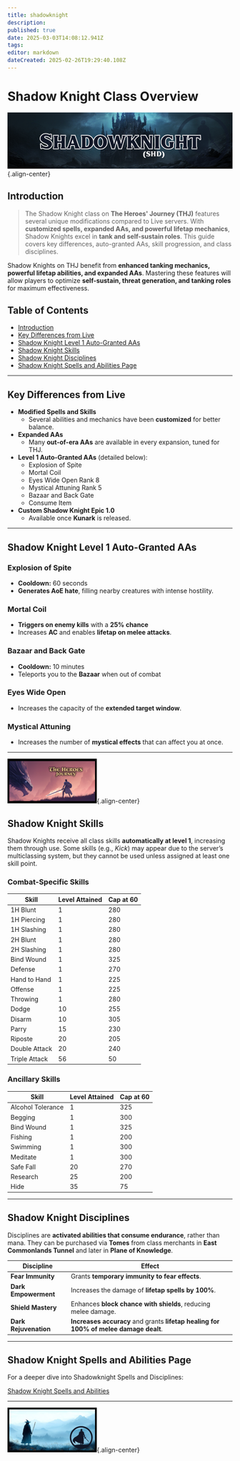 ```yaml
---
title: shadowknight
description: 
published: true
date: 2025-03-03T14:08:12.941Z
tags: 
editor: markdown
dateCreated: 2025-02-26T19:29:40.108Z
---
```


# Shadow Knight Class Overview

![](/shadowknightpage.png){.align-center}

## Introduction

> The Shadow Knight class on **The Heroes' Journey (THJ)** features several unique modifications compared to Live servers. With **customized spells, expanded AAs, and powerful lifetap mechanics**, Shadow Knights excel in **tank and self-sustain roles**. This guide covers key differences, auto-granted AAs, skill progression, and class disciplines.

Shadow Knights on THJ benefit from **enhanced tanking mechanics, powerful lifetap abilities, and expanded AAs**. Mastering these features will allow players to optimize **self-sustain, threat generation, and tanking roles** for maximum effectiveness.

## Table of Contents

- [Introduction](#introduction)
- [Key Differences from Live](#key-differences-from-live)
- [Shadow Knight Level 1 Auto-Granted AAs](#shadow-knight-level-1-auto-granted-aas)
- [Shadow Knight Skills](#shadow-knight-skills)
- [Shadow Knight Disciplines](#shadow-knight-disciplines)
- [Shadow Knight Spells and Abilities Page](#shadow-knight-spells-and-abilities-page)

---

## Key Differences from Live

- **Modified Spells and Skills**  
  - Several abilities and mechanics have been **customized** for better balance.
- **Expanded AAs**  
  - Many **out-of-era AAs** are available in every expansion, tuned for THJ.
- **Level 1 Auto-Granted AAs** (detailed below):
  - Explosion of Spite  
  - Mortal Coil  
  - Eyes Wide Open Rank 8  
  - Mystical Attuning Rank 5  
  - Bazaar and Back Gate  
  - Consume Item
- **Custom Shadow Knight Epic 1.0**  
  - Available once **Kunark** is released.

---

## Shadow Knight Level 1 Auto-Granted AAs

### Explosion of Spite

- **Cooldown:** 60 seconds  
- **Generates AoE hate**, filling nearby creatures with intense hostility.

### Mortal Coil

- **Triggers on enemy kills** with a **25% chance**  
- Increases **AC** and enables **lifetap on melee attacks**.

### Bazaar and Back Gate

- **Cooldown:** 10 minutes  
- Teleports you to the **Bazaar** when out of combat

### Eyes Wide Open

- Increases the capacity of the **extended target window**.

### Mystical Attuning

- Increases the number of **mystical effects** that can affect you at once.

---

![thjpagebreak1.png](/thjpagebreak1.png){.align-center}

## Shadow Knight Skills

Shadow Knights receive all class skills **automatically at level 1**, increasing them through use. Some skills (e.g., *Kick*) may appear due to the server’s multiclassing system, but they cannot be used unless assigned at least one skill point.

### Combat-Specific Skills

| Skill        | Level Attained | Cap at 60 |
|------------- |----------------|-----------|
| 1H Blunt     | 1              | 280       |
| 1H Piercing  | 1              | 280       |
| 1H Slashing  | 1              | 280       |
| 2H Blunt     | 1              | 280       |
| 2H Slashing  | 1              | 280       |
| Bind Wound   | 1              | 325       |
| Defense      | 1              | 270       |
| Hand to Hand | 1              | 225       |
| Offense      | 1              | 225       |
| Throwing     | 1              | 280       |
| Dodge        | 10             | 255       |
| Disarm       | 10             | 305       |
| Parry        | 15             | 230       |
| Riposte      | 20             | 205       |
| Double Attack| 20             | 240       |
| Triple Attack| 56             | 50        |

### Ancillary Skills

| Skill            | Level Attained | Cap at 60 |
|------------------|----------------|-----------|
| Alcohol Tolerance| 1              | 325       |
| Begging          | 1              | 300       |
| Bind Wound       | 1              | 325       |
| Fishing          | 1              | 200       |
| Swimming         | 1              | 300       |
| Meditate         | 1              | 300       |
| Safe Fall        | 20             | 270       |
| Research         | 25             | 200       |
| Hide             | 35             | 75        |

---

## Shadow Knight Disciplines

Disciplines are **activated abilities that consume endurance**, rather than mana. They can be purchased via **Tomes** from class merchants in **East Commonlands Tunnel** and later in **Plane of Knowledge**.

| Discipline          | Effect                                                                          |
|---------------------|----------------------------------------------------------------------------------|
| **Fear Immunity**   | Grants **temporary immunity to fear effects**.                                   |
| **Dark Empowerment**| Increases the damage of **lifetap spells by 100%**.                              |
| **Shield Mastery**  | Enhances **block chance with shields**, reducing melee damage.                   |
| **Dark Rejuvenation** | **Increases accuracy** and grants **lifetap healing for 100% of melee damage dealt**. |

---



## Shadow Knight Spells and Abilities Page

For a deeper dive into Shadowknight Spells and Disciplines:

[Shadow Knight Spells and Abilities](/classes-and-abilities/spells-and-abilities/shd)

---

![thjpagebreak3.png](/thjpagebreak3.png){.align-center}
